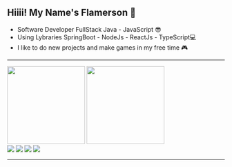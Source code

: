 ## Hiiii! My Name's Flamerson 👋


- Software Developer FullStack Java - JavaScript 😎
- Using Lybraries SpringBoot - NodeJs - ReactJs - TypeScript💻
- I like to do new projects and make games in my free time 🎮

---

<div>
  <img height="180em" src="https://github-readme-stats.vercel.app/api?username=Flamerson&show_icons=true&theme=dracula&include_all_commits=true"/>
  <img height="180em" src="https://github-readme-stats.vercel.app/api/top-langs?username=Flamerson&layout=compact&langs_count=16&theme=dracula"/>
</div>

<div>
  <a href="https://www.instagram.com/flamersonv/" target="_blank"><img src="https://img.shields.io/badge/Instagram-E4405F?style=for-the-badge&logo=instagram&logoColor=white" target="_blanck"/></a>
  <a href="linkedin.com/in/flamerson-andrade-2306b41b0/" target="_blank"><img src="https://img.shields.io/badge/LinkedIn-0077B5?style=for-the-badge&logo=linkedin&logoColor=white" target="_blanck"/></a>
  <a href="https://api.whatsapp.com/send?1=pt_BR&phone=5584987584359" target="_blank"><img src="https://img.shields.io/badge/WhatsApp-25D366?style=for-the-badge&logo=whatsapp&logoColor=white" target="_blanck"/></a>
  <a href="https://www.youtube.com/channel/UC0dgNcpbrKzdIe8tiv90Fsg" target="_blank"><img src="https://img.shields.io/badge/YouTube-FF0000?style=for-the-badge&logo=youtube&logoColor=white" target="_blanck"/></a>
</div>

---

